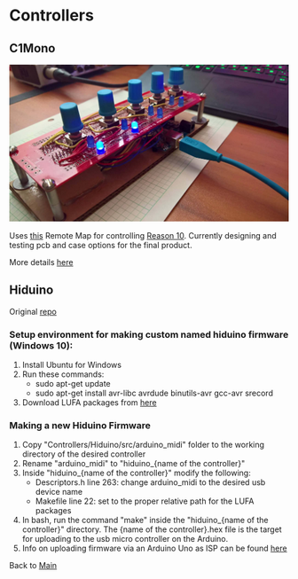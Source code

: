 # Controllers

## C1Mono

![protoboard image](https://github.com/JGuzak/MidiControllers/blob/master/Controllers/C1Mono/proto%20C1%20for%20uno/protoboard_mount_1.jpg)

Uses [this](https://github.com/JGuzak/MidiControllers/tree/master/RemoteMaps/C1Mono) Remote Map for controlling [Reason 10](https://www.propellerheads.se/en/reason). Currently designing and testing pcb and case options for the final product.


More details [here](https://github.com/JGuzak/MidiControllers/tree/master/Controllers/C1Mono)

## Hiduino

Original [repo](https://github.com/ddiakopoulos/hiduino)

### Setup environment for making custom named hiduino firmware (Windows 10):
1. Install Ubuntu for Windows
2. Run these commands:
    * sudo apt-get update
    * sudo apt-get install avr-libc avrdude binutils-avr gcc-avr srecord
3. Download LUFA packages from [here](http://www.fourwalledcubicle.com/LUFA.php)

### Making a new Hiduino Firmware
1. Copy "Controllers/Hiduino/src/arduino_midi" folder to the working directory of the desired controller
2. Rename "arduino_midi" to "hiduino_{name of the controller}"
3. Inside "hiduino_{name of the controller}" modify the following:
    * Descriptors.h line 263: change arduino_midi to the desired usb device name
    * Makefile line 22: set to the proper relative path for the LUFA packages
4. In bash, run the command "make" inside the "hiduino_{name of the controller}" directory. The {name of the controller}.hex file is the target for uploading to the usb micro controller on the Arduino.
5. Info on uploading firmware via an Arduino Uno as ISP can be found [here]()

Back to [Main](https://github.com/JGuzak/MidiControllers)
